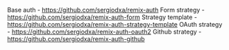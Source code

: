 Base auth - https://github.com/sergiodxa/remix-auth
Form strategy - https://github.com/sergiodxa/remix-auth-form
Strategy template - https://github.com/sergiodxa/remix-auth-strategy-template
OAuth strategy - https://github.com/sergiodxa/remix-auth-oauth2
Github strategy - https://github.com/sergiodxa/remix-auth-github
